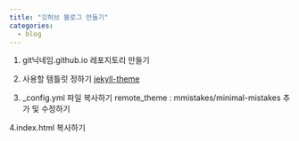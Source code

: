 ```yaml
---
title: "깃허브 블로그 만들기"
categories:
  - blog
---
```


1. git닉네임.github.io 레포지토리 만들기

2. 사용할 템틀릿 정하기
[jekyll-theme](https://github.com/topics/jekyll-theme)

3. _config.yml 파일 복사하기
remote_theme : mmistakes/minimal-mistakes 추가 및 수정하기

4.index.html 복사하기
